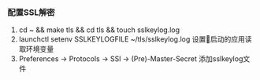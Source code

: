 ### 配置SSL解密
1. cd ~ && make tls && cd tls && touch sslkeylog.log
2. launchctl setenv SSLKEYLOGFILE ~/tls/sslkeylog.log 设置启动的应用读取环境变量
3. Preferences -> Protocols -> SSl -> (Pre)-Master-Secret 添加sslkeylog文件